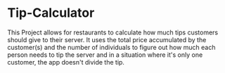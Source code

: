 # Tip-Calculator
This Project allows for restaurants to calculate how much tips customers should give to their server.
It uses the total price accumulated by the customer(s) and the number of individuals to figure out how much each person needs to tip the server and in a situation where it's only one customer, the app doesn't divide the tip.
